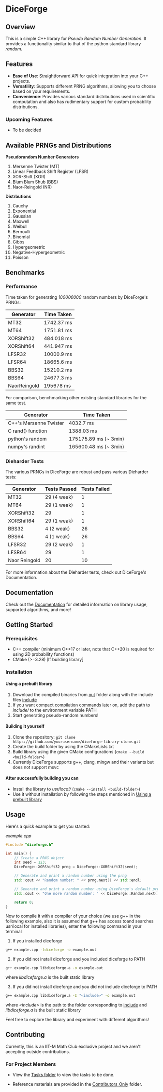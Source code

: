 # DiceForge

## Overview
This is a simple C++ library for *Pseudo Random Number Generation*. It provides a functionality similar to that of the python standard library *random*. 

## Features

- **Ease of Use**: Straightforward API for quick integration into your C++ projects.
- **Versatility**: Supports different PRNG algorithms, allowing you to choose based on your requirements.
- **Convenience**: Provides various standard distributions used in scientific computation and also has rudimentary support for custom probability distributions. 

### Upcoming Features
- To be decided

## Available PRNGs and Distributions

**Pseudorandom Number Generators**
1. Mersenne Twister (MT)
2. Linear Feedback Shift Register (LFSR)
3. XOR-Shift (XOR)
4. Blum Blum Shub (BBS)
5. Naor-Reingold (NR)

**Distrbutions**

1. Cauchy
2. Exponential
3. Gaussian
4. Maxwell
5. Weibull
6. Bernoulli
7. Binomial
8. Gibbs
9. Hypergeometric
10. Negative-Hypergeometric
11. Poisson

## Benchmarks

### Performance

Time taken for generating *100000000* random numbers by DiceForge's PRNGs:

| Generator | Time Taken |
| --------- | ---------- |
| MT32 | 1742.37 ms |
| MT64 | 1751.81 ms |
| XORShift32 | 484.018 ms |
| XORShift64 | 441.947 ms |
| LFSR32 | 10000.9 ms |
| LFSR64 | 18665.6 ms |
| BBS32 | 15210.2 ms |
| BBS64 | 24677.3 ms |
| NaorReingold | 195678 ms  |

For comparison, benchmarking other existing standard libraries for the same test.

| Generator | Time Taken |
| --------- | ---------- |
| C++'s Mersenne Twister | 4032.7 ms |
| C rand() function| 1388.03 ms |
| python's random | 175175.89 ms (~ 3min) |
| numpy's randint | 165600.48 ms (~ 3min) |

### Dieharder Tests

The various PRNGs in DiceForge are robust and pass various Dieharder tests:

| Generator | Tests Passed | Tests Failed |
| --------- | ------------ | ------------ |
| MT32 | 29 (4 weak) | 1 |
| MT64 | 29 (1 weak) | 1 |
| XORShift32 | 29 | 1 |
| XORShift64 | 29 (1 weak) | 1 |
| BBS32 | 4 (2 weak) | 26 |
| BBS64 | 4 (1 weak) | 26 |
| LFSR32 | 29 (2 weak) | 1 |
| LFSR64 | 29 | 1 |
| Naor Reingold | 20 | 10 |

For more information about the Dieharder tests, check out DiceForge's Documentation.

## Documentation

Check out the [Documentation](https://www.overleaf.com/project/65d9eea60dbb4690fe6ff8be) for detailed information on library usage, supported algorithms, and more!

## Getting Started

### Prerequisites

- C++ compiler (minimum C++17 or later, note that C++20 is required for using 2D probability functions)
- CMake (>=3.28) [If building library]

### Installation

#### Using a prebuilt library
1. Download the compiled binaries from [out](out) folder along with the include files [include](include)
2. If you want compact compilation commands later on, add the path to *include/* to the environment variable PATH
3. Start generating pseudo-random numbers!

#### Building it yourself
1. Clone the repository: `git clone https://github.com/yourusername/diceforge-library-clone.git`
2. Create the build folder by using the CMakeLists.txt
3. Build library using the given CMake configurations (```cmake --build <build-folder>```)
4. Currently DiceForge supports g++, clang, mingw and their variants but does not support msvc

#### After successfully building you can
* Install the library to *usr/local/* (```cmake --install <build-folder>```) 
* Use it without installation by following the steps mentioned in [Using a prebuilt library](#using-a-prebuilt-library)

## Usage

Here's a quick example to get you started:

*example.cpp*
```cpp
#include "diceforge.h"

int main() {
    // Create a PRNG object
    int seed = 123;
    DiceForge::XORShift32 prng = DiceForge::XORShift32(seed);

    // Generate and print a random number using the prng
    std::cout << "Random number: " << prng.next() << std::endl;

    // Generate and print a random number using DiceForge's default prng
    std::cout << "One more random number: " << DiceForge::Random.next() << std::endl;

    return 0;
}
```

Now to compile it with a compiler of your choice (we use g++ in the following example, also it is assumed that g++ has access toand searches usr/local for installed libraries), enter the following command in your terminal

1. If you installed diceforge
```bash
g++ example.cpp -ldiceforge -o example.out
```

2. If you did not install diceforge and you included diceforge to PATH
```bash
g++ example.cpp libdiceforge.a -o example.out
```
where *libdiceforge.a* is the built static library

3. If you did not install diceforge and you did not include diceforge to PATH 
```bash
g++ example.cpp libdiceforge.a -I "<include>" -o example.out
```
where *\<include\>* is the path to the folder corresponding to [include](include) and *libdiceforge.a* is the built static library

Feel free to explore the library and experiment with different algorithms!

## Contributing

Currently, this is an IIT-M Math Club exclusive project and we aren't accepting outside contributions.

### For Project Members
- View the [Tasks folder](Contributors_Only/Tasks) to view the tasks to be done.

- Reference materials are provided in the [Contributors_Only](Contributors_Only) folder.
